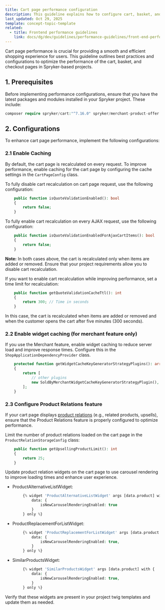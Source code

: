 ```yaml
---
title: Cart page performance configuration
description: This guideline explains how to configure cart, basket, and checkout pages in Spryker-based projects
last_updated: Oct 29, 2025
template: concept-topic-template
related:
  - title: Frontend performance guidelines
    link: docs/dg/dev/guidelines/performance-guidelines/front-end-performance-guidelines.html   
---
```


Cart page performance is crucial for providing a smooth and efficient shopping experience for users. This guideline outlines best practices and configurations to optimize the performance of the cart, basket, and checkout pages in Spryker-based projects.

## 1. Prerequisites

Before implementing performance configurations, ensure that you have the latest packages and modules installed in your Spryker project. These include:
```php
composer require spryker/cart:"^7.16.0" spryker/merchant-product-offer:"^1.11.0" spryker/money:"^2.15.0" spryker/price-cart-connector:"^6.13.0" spryker/price-product:"^4.49.0" spryker/product-bundle:"^7.27.0" spryker/product-relation-storage:"^2.6.0" spryker-shop/cart-page:"^3.56.0" spryker-shop/merchant-widget:"^1.5.0" spryker-shop/product-alternative-widget:"^1.6.0" spryker-shop/product-detail-page:"^3.27.0" spryker-shop/product-relation-widget:"^1.4.0" spryker-shop/product-replacement-for-widget:"^1.6.0" spryker-shop/shop-application:"^1.16.0" spryker-shop/shop-ui:"^1.100.0" 
```

## 2. Configurations

To enhance cart page performance, implement the following configurations:

### 2.1 Enable Caching

By default, the cart page is recalculated on every request. To improve performance, enable caching for the cart page by configuring the cache settings in the `CartPageConfig` class.

To fully disable cart recalculation on cart page request, use the following configuration:
```php
    public function isQuoteValidationEnabled(): bool
    {
        return false;
    }
```
To fully enable cart recalculation on every AJAX request, use the following configuration:
```php
    public function isQuoteValidationEnabledForAjaxCartItems(): bool
    {
        return false;
    }
```
**Note:** In both cases above, the cart is recalculated only when items are added or removed. Ensure that your project requirements allow you to disable cart recalculation.

If you want to enable cart recalculation while improving performance, set a time limit for recalculation:
```php
    public function getQuoteValidationCacheTtl(): int
    {
        return 300; // Time in seconds
    }
```
In this case, the cart is recalculated when items are added or removed and when the customer opens the cart after five minutes (300 seconds).

### 2.2 Enable widget caching (for merchant feature only)

If you use the Merchant feature, enable widget caching to reduce server load and improve response times. Configure this in the `ShopApplicationDependencyProvider` class.
```php
    protected function getWidgetCacheKeyGeneratorStrategyPlugins(): array
    {
        return [
            // other plugins
            new SoldByMerchantWidgetCacheKeyGeneratorStrategyPlugin(),
        ];
    }
```

### 2.3 Configure Product Relations feature

If your cart page displays [product relations](docs/pbc/all/product-relationship-management/latest/product-relationship-management) (e.g., related products, upsells), ensure that the Product Relations feature is properly configured to optimize performance.

Limit the number of product relations loaded on the cart page in the `ProductRelationStorageConfig` class:
```php
    public function getUpsellingProductLimit(): int
    {
        return 25;
    }
```
Update product relation widgets on the cart page to use carousel rendering to improve loading times and enhance user experience.
- ProductAlternativeListWidget:
```php
        {% widget 'ProductAlternativeListWidget' args [data.product] with {
            data: {
                isNewCarouselRenderingEnabled: true
            }
        } only %}
```
- ProductReplacementForListWidget:
```php
        {% widget 'ProductReplacementForListWidget' args [data.product.sku] with {
            data: {
                isNewCarouselRenderingEnabled: true,
            }
        } only %}
```
- SimilarProductsWidget:
```php 
        {% widget 'SimilarProductsWidget' args [data.product] with {
            data: {
                isNewCarouselRenderingEnabled: true,
            }
        } only %}
```
Verify that these widgets are present in your project twig templates and update them as needed.
